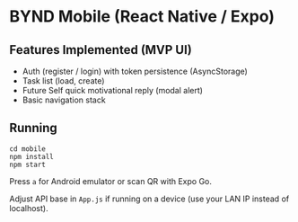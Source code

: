 # BYND Mobile (React Native / Expo)

## Features Implemented (MVP UI)
- Auth (register / login) with token persistence (AsyncStorage)
- Task list (load, create)
- Future Self quick motivational reply (modal alert)
- Basic navigation stack

## Running
```
cd mobile
npm install
npm start
```
Press `a` for Android emulator or scan QR with Expo Go.

Adjust API base in `App.js` if running on a device (use your LAN IP instead of localhost).
